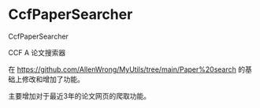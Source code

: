 # CcfPaperSearcher
CcfPaperSearcher

CCF A 论文搜索器

在
https://github.com/AllenWrong/MyUtils/tree/main/Paper%20search
的基础上修改和增加了功能。

主要增加对于最近3年的论文网页的爬取功能。
